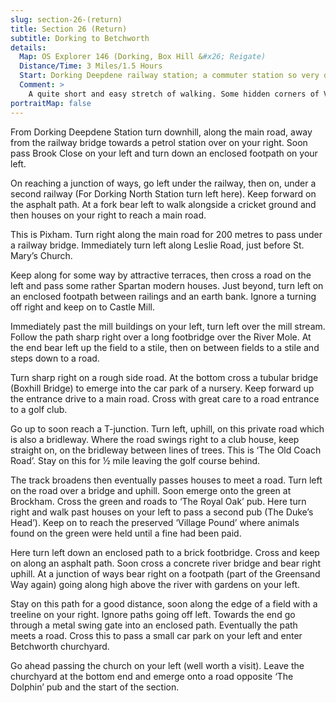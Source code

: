```yaml
---
slug: section-26-(return)
title: Section 26 (Return)
subtitle: Dorking to Betchworth
details:
  Map: OS Explorer 146 (Dorking, Box Hill &#x26; Reigate)
  Distance/Time: 3 Miles/1.5 Hours
  Start: Dorking Deepdene railway station; a commuter station so very difficult parking in this area; public car parks in Dorking but may be time and price limited.
  Comment: >
    A quite short and easy stretch of walking. Some hidden corners of Victorian Dorking at Pixham then easy walking along the Old Coach Road to the splendid village green at Brockham, which also boasts two pubs and an animal pound. It&#x2019;s then but a short distance by fields to the churchyard at Betchworth and &#x2018;The Dolphin&#x2019; beyond.
portraitMap: false
---
```

From Dorking Deepdene Station turn downhill, along the main road, away from the railway bridge towards a petrol station over on your right. Soon pass Brook Close on your left and turn down an enclosed footpath on your left.

On reaching a junction of ways, go left under the railway, then on, under a second railway (For Dorking North Station turn left here). Keep forward on the asphalt path. At a fork bear left to walk alongside a cricket ground and then houses on your right to reach a main road.

This is Pixham. Turn right along the main road for 200 metres to pass under a railway bridge. Immediately turn left along Leslie Road, just before St. Mary’s Church.

Keep along for some way by attractive terraces, then cross a road on the left and pass some rather Spartan modern houses. Just beyond, turn left on an enclosed footpath between railings and an earth bank. Ignore a turning off right and keep on to Castle Mill.

Immediately past the mill buildings on your left, turn left over the mill stream. Follow the path sharp right over a long footbridge over the River Mole. At the end bear left up the field to a stile, then on between fields to a stile and steps down to a road.

Turn sharp right on a rough side road. At the bottom cross a tubular bridge (Boxhill Bridge) to emerge into the car park of a nursery. Keep forward up the entrance drive to a main road. Cross with great care to a road entrance to a golf club.

Go up to soon reach a T-junction. Turn left, uphill, on this private road which is also a bridleway. Where the road swings right to a club house, keep straight on, on the bridleway between lines of trees. This is ‘The Old Coach Road’. Stay on this for ½ mile leaving the golf course behind.

The track broadens then eventually passes houses to meet a road. Turn left on the road over a bridge and uphill. Soon emerge onto the green at Brockham. Cross the green and roads to ‘The Royal Oak’ pub. Here turn right and walk past houses on your left to pass a second pub (The Duke’s Head’). Keep on to reach the preserved ‘Village Pound’ where animals found on the green were held until a fine had been paid.

Here turn left down an enclosed path to a brick footbridge. Cross and keep on along an asphalt path. Soon cross a concrete river bridge and bear right uphill. At a junction of ways bear right on a footpath (part of the Greensand Way again) going along high above the river with gardens on your left.

Stay on this path for a good distance, soon along the edge of a field with a treeline on your right. Ignore paths going off left. Towards the end go through a metal swing gate into an enclosed path. Eventually the path meets a road. Cross this to pass a small car park on your left and enter Betchworth churchyard.

Go ahead passing the church on your left (well worth a visit). Leave the churchyard at the bottom end and emerge onto a road opposite ‘The Dolphin’ pub and the start of the section.

